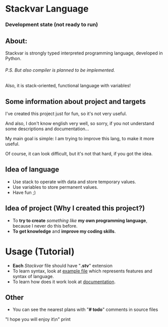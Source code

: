 # Stackvar Language
### Development state (not ready to run)
## About:
Stackvar is strongly typed interpreted programming language, developed in Python.
###### P.S. But also compiler is planned to be implemented.
Also, it is stack-oriented, functional language with variables!


## Some information about project and targets
I've created this project just for fun, so it's not very useful.

And also, I don't know english very well, so sorry, if you not
understand some descriptions and documentation...

My main goal is simple:
I am trying to improve this lang, to make it more useful.

Of course, it can look difficult, but it's not that hard, if you got the idea.

## Idea of language
* Use stack to operate with data and store temporary values.
* Use variables to store permanent values.
* Have fun ;)

## Idea of project (Why I created this project?)
* To **try to create** *something like* **my own programming language**, because I never do this before.
* **To get knowledge** and **improve my coding skills**.

# Usage (Tutorial)
* **Each** *Stackvar* file should have "**.stv**" extension
* To learn syntax, look at [example file](syntax.stv) which represents features and syntax of language.
* To learn how does it work look at [documentation](docs.txt).

## Other
* You can see the nearest plans with "**# todo**" comments in source files


"I hope you will enjoy it\n" print
